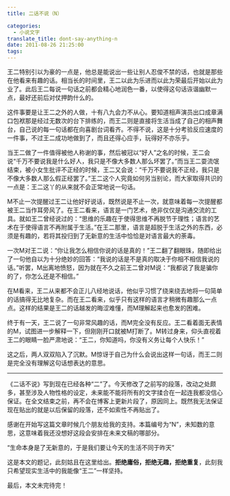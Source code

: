 ```yaml
---
title: 二话不说（N）

categories:
  - 小说文字
translate_title: dont-say-anything-n
date: 2011-08-26 21:25:00
tags:
---
```


王二特别引以为豪的一点是，他总是能说出一些让别人忍俊不禁的话，也就是那些在他看来有趣的话。相当长的时间里，王二以此为乐进而以此为荣最后开始以此为业了。此后王二每说一句话之前都会精心地润色一番，以使得这句话诙谐幽默一点，最好还前后对仗押韵什么的。

这件事要是让王二之外的人做，十有八九会力不从心。要知道相声演员出口成章满口包袱那是经过无数次的台下排练的，而王二则是直接将生活当成了自己的相声舞台，自己说的每一句话都在向喜剧台词看齐。不得不说，这是十分考验反应速度的一件事，不过王二成功地做到了，而且还得心应手，玩得好不亦乐乎。

当王二做了一件值得被他人称谢的事，然后被冠以“好人”之名的时候，王二会说“千万不要说我是什么好人，我只是不像大多数人那么坏罢了。”而当王二耍流氓结束，被小女生批评不正经的时候，王二又会说：“千万不要说我不正经，我只是不像大多数人那么假正经罢了。”王二这个人究竟如何另当别论，而大家取得共识的一点是：王二这丫的从来就不会正常地说一句话。

M不止一次提醒过王二让他好好说话，既然说是不止一次，就意味着每一次提醒都被王二当作耳旁风了。在王二看来，语言是一门艺术，绝非仅仅是沟通交流的工具。就如王二曾经说过的：“思维的乐趣在于使得思维不再脱节于理性；语言的艺术在于使得语言不再附属于生活。”在王二那里，语言是超脱于生活之外的东西，必须是有趣的，若将其投归到了无新意的生活中恰恰是对语言最大的荼毒。

一次M对王二说：“你让我怎么相信你说的话是真的！”王二翻了翻眼珠，随即给出了一句他自以为十分绝妙的回答：“我说的话是不是真的取决于你相不相信我说的话。”听罢，M出离地愤怒，因为就在不久之前王二曾对M说：“我都说了我是骗你的了，你怎么还是不相信。”

在M看来，王二从来都不会正儿八经地说话，他似乎习惯了绕来绕去地将一句简单的话搞得无比地复杂。而在王二看来，似乎只有这样的语言才稍微有趣那么一点点。这样的结果是王二的话越发的晦涩难懂，而M理解起来也愈发的困难。

终于有一天，王二说了一句非常风趣的话，而M完全没有反应。王二看着面无表情的M，试图进一步解释一下，但刚刚开口就被M打断了。M转过身来，仰头直视着王二的眼睛一脸严肃地说：“王二，你知道吗，你没有义务让每个人快乐！”

这之后，两人双双陷入了沉默。M惊讶于自己为什么会说出这样一句话，而王二则是完全没有理解这句话想表达的意思。

---

《二话不说》写到现在已经各种“二”了。今天修改了之前写的段落，改动之处颇多，甚至涉及人物性格的设定，未来能不能将所有的文字揉合在一起连我都没信心保证。在全文结束之前，再不会在博客上更新片段了，原因同上。既然我无法保证现在贴出的就是以后保留的段落，还不如索性不再贴出了。

感谢在开始写这篇文章时候几个朋友给我的支持。本篇编号为“N”，未知数的意思，这意味着我还没想好这段会安排在未来文稿的哪部分。

“生命本身是了无新意的，于是我们要让今天的生活不同于昨天”

这是本文的题记，此刻姑且在这里给出。**拒绝庸俗，拒绝无趣，拒绝重复**，此刻我只希望现实生活中的我能像“王二”一样坚持。

最后，本文未完待完！